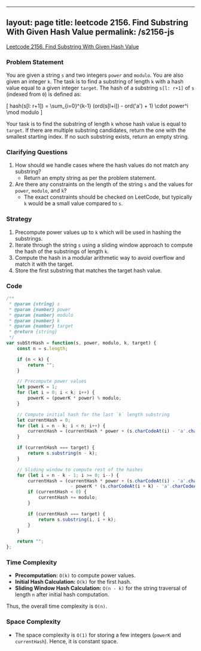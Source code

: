
---
layout: page
title: leetcode 2156. Find Substring With Given Hash Value
permalink: /s2156-js
---
[Leetcode 2156. Find Substring With Given Hash Value](https://algoadvance.github.io/algoadvance/l2156)
### Problem Statement

You are given a string `s` and two integers `power` and `modulo`. You are also given an integer `k`. The task is to find a substring of length `k` with a hash value equal to a given integer `target`. The hash of a substring `s[l: r+1]` of `s` (indexed from `0`) is defined as:

\[ hash(s[l: r+1]) = \sum_{i=0}^{k-1} (ord(s[l+i]) - ord('a') + 1) \cdot power^i \mod modulo \]

Your task is to find the substring of length `k` whose hash value is equal to `target`. If there are multiple substring candidates, return the one with the smallest starting index. If no such substring exists, return an empty string.

### Clarifying Questions
1. How should we handle cases where the hash values do not match any substring?
    - Return an empty string as per the problem statement.
2. Are there any constraints on the length of the string `s` and the values for `power`, `modulo`, and `k`?
    - The exact constraints should be checked on LeetCode, but typically `k` would be a small value compared to `s`.

### Strategy
1. Precompute power values up to `k` which will be used in hashing the substrings.
2. Iterate through the string `s` using a sliding window approach to compute the hash of the substrings of length `k`.
3. Compute the hash in a modular arithmetic way to avoid overflow and match it with the target.
4. Store the first substring that matches the target hash value.

### Code

```javascript
/**
 * @param {string} s
 * @param {number} power
 * @param {number} modulo
 * @param {number} k
 * @param {number} target
 * @return {string}
 */
var subStrHash = function(s, power, modulo, k, target) {
    const n = s.length;

    if (n < k) {
        return "";
    }

    // Precompute power values
    let powerK = 1;
    for (let i = 0; i < k; i++) {
        powerK = (powerK * power) % modulo;
    }

    // Compute initial hash for the last `k` length substring
    let currentHash = 0;
    for (let i = n - k; i < n; i++) {
        currentHash = (currentHash * power + (s.charCodeAt(i) - 'a'.charCodeAt(0) + 1)) % modulo;
    }

    if (currentHash === target) {
        return s.substring(n - k);
    }

    // Sliding window to compute rest of the hashes
    for (let i = n - k - 1; i >= 0; i--) {
        currentHash = (currentHash * power + (s.charCodeAt(i) - 'a'.charCodeAt(0) + 1)
                        - powerK * (s.charCodeAt(i + k) - 'a'.charCodeAt(0) + 1)) % modulo;
        if (currentHash < 0) {
            currentHash += modulo;
        }

        if (currentHash === target) {
            return s.substring(i, i + k);
        }
    }

    return "";
};
```

### Time Complexity
- **Precomputation:** `O(k)` to compute power values.
- **Initial Hash Calculation:** `O(k)` for the first hash.
- **Sliding Window Hash Calculation:** `O(n - k)` for the string traversal of length `n` after initial hash computation.
 
Thus, the overall time complexity is `O(n)`.

### Space Complexity
- The space complexity is `O(1)` for storing a few integers (`powerK` and `currentHash`). Hence, it is constant space.